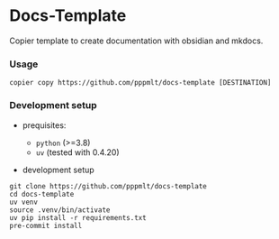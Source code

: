 # Docs-Template

Copier template to create documentation with obsidian and mkdocs.

### Usage

```
copier copy https://github.com/pppmlt/docs-template [DESTINATION]
```

### Development setup
- prequisites:
  - `python` (>=3.8)
  - `uv` (tested with 0.4.20)

- development setup
``` shell
git clone https://github.com/pppmlt/docs-template
cd docs-template
uv venv
source .venv/bin/activate
uv pip install -r requirements.txt
pre-commit install
```
